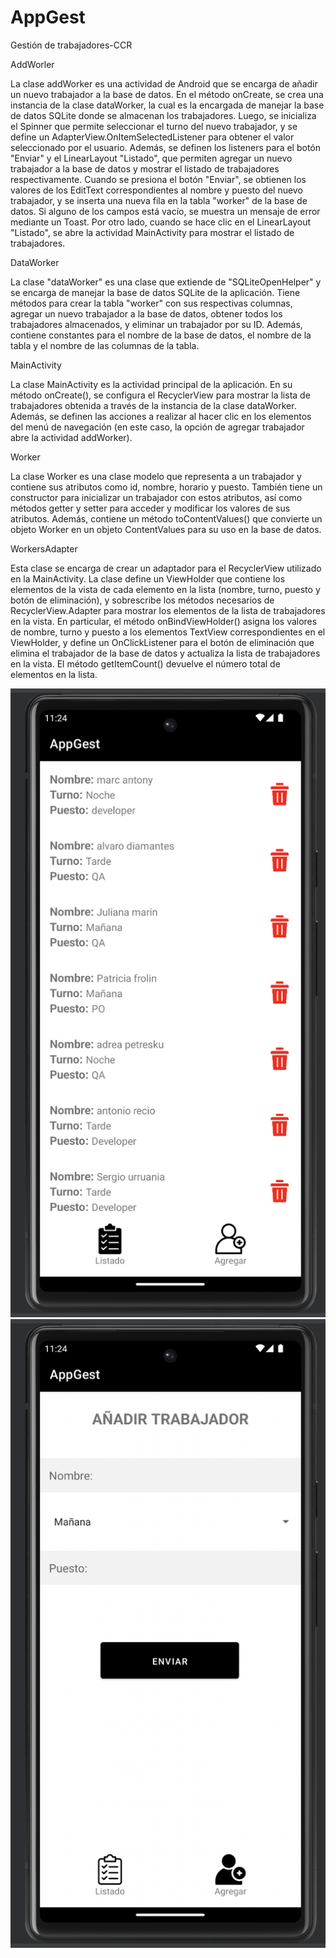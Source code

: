 # AppGest
 Gestión de trabajadores-CCR

AddWorler

La clase addWorker es una actividad de Android que se encarga de añadir un nuevo trabajador a la base de datos. En el método onCreate, se crea una instancia de la clase dataWorker, la cual es la encargada de manejar la base de datos SQLite donde se almacenan los trabajadores. Luego, se inicializa el Spinner que permite seleccionar el turno del nuevo trabajador, y se define un AdapterView.OnItemSelectedListener para obtener el valor seleccionado por el usuario.
Además, se definen los listeners para el botón "Enviar" y el LinearLayout "Listado", que permiten agregar un nuevo trabajador a la base de datos y mostrar el listado de trabajadores respectivamente. Cuando se presiona el botón "Enviar", se obtienen los valores de los EditText correspondientes al nombre y puesto del nuevo trabajador, y se inserta una nueva fila en la tabla "worker" de la base de datos. Si alguno de los campos está vacío, se muestra un mensaje de error mediante un Toast. Por otro lado, cuando se hace clic en el LinearLayout "Listado", se abre la actividad MainActivity para mostrar el listado de trabajadores.


DataWorker

La clase "dataWorker" es una clase que extiende de "SQLiteOpenHelper" y se encarga de manejar la base de datos SQLite de la aplicación. Tiene métodos para crear la tabla "worker" con sus respectivas columnas, agregar un nuevo trabajador a la base de datos, obtener todos los trabajadores almacenados, y eliminar un trabajador por su ID. Además, contiene constantes para el nombre de la base de datos, el nombre de la tabla y el nombre de las columnas de la tabla.


MainActivity

La clase MainActivity es la actividad principal de la aplicación. En su método onCreate(), se configura el RecyclerView para mostrar la lista de trabajadores obtenida a través de la instancia de la clase dataWorker. Además, se definen las acciones a realizar al hacer clic en los elementos del menú de navegación (en este caso, la opción de agregar trabajador abre la actividad addWorker).


Worker

La clase Worker es una clase modelo que representa a un trabajador y contiene sus atributos como id, nombre, horario y puesto. También tiene un constructor para inicializar un trabajador con estos atributos, así como métodos getter y setter para acceder y modificar los valores de sus atributos. Además, contiene un método toContentValues() que convierte un objeto Worker en un objeto ContentValues para su uso en la base de datos.

WorkersAdapter

Esta clase se encarga de crear un adaptador para el RecyclerView utilizado en la MainActivity. La clase define un ViewHolder que contiene los elementos de la vista de cada elemento en la lista (nombre, turno, puesto y botón de eliminación), y sobrescribe los métodos necesarios de RecyclerView.Adapter para mostrar los elementos de la lista de trabajadores en la vista.
En particular, el método onBindViewHolder() asigna los valores de nombre, turno y puesto a los elementos TextView correspondientes en el ViewHolder, y define un OnClickListener para el botón de eliminación que elimina el trabajador de la base de datos y actualiza la lista de trabajadores en la vista. El método getItemCount() devuelve el número total de elementos en la lista.

![Captura de pantalla 1](/capturas/cap1.png)
![Captura de pantalla 2](/capturas/cap2.png)
